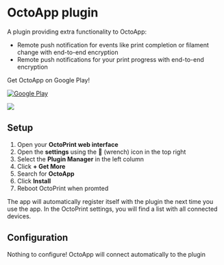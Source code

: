 
# OctoApp plugin
A plugin providing extra functionality to OctoApp:

- Remote push notification for events like print completion or filament change with end-to-end encryption
- Remote push notifications for your print progress with end-to-end encryption

Get OctoApp on Google Play!

[![Google Play](https://github.com/crysxd/OctoApp-Plugin/blob/master/images/google_play.png)](https://play.google.com/store/apps/details?id=de.crysxd.octoapp&hl=en&gl=US)

![](https://github.com/crysxd/OctoApp-Plugin/blob/master/images/carousel.png)


## Setup

1. Open your **OctoPrint web interface**
2. Open the **settings** using the 🔧 (wrench) icon in the top right
3. Select the **Plugin Manager** in the left column 
4. Click **+ Get More**
5. Search for **OctoApp**
6. Click **Install**
7. Reboot OctoPrint when promted

The app will automatically register itself with the plugin the next time you use the app. In the OctoPrint settings, you will find a list with all connected devices.

## Configuration
Nothing to configure! OctoApp will connect automatically to the plugin
